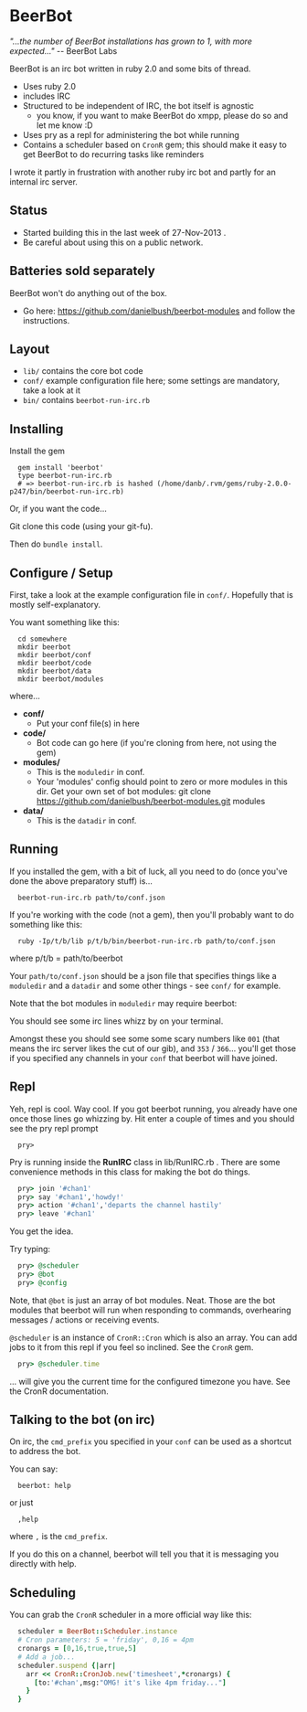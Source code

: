 # BeerBot

*"...the number of BeerBot installations has grown to 1, with more expected..."* -- BeerBot Labs

BeerBot is an irc bot written in ruby 2.0 and some bits of thread.

* Uses ruby 2.0
* includes IRC
* Structured to be independent of IRC, the bot itself is agnostic
  * you know, if you want to make BeerBot do xmpp, please do so and let me know :D
* Uses pry as a repl for administering the bot while running
* Contains a scheduler based on ```CronR``` gem; this should make it easy to get BeerBot to do recurring tasks like reminders

I wrote it partly in frustration with another ruby irc bot and
partly for an internal irc server.

## Status

* Started building this in the last week of 27-Nov-2013 .
* Be careful about using this on a public network.

## Batteries sold separately

BeerBot won't do anything out of the box.

* Go here: https://github.com/danielbush/beerbot-modules and follow the instructions.

## Layout

* ```lib/``` contains the core bot code
* ```conf/``` example configuration file here; some settings are mandatory, take a look at it
* ```bin/``` contains ```beerbot-run-irc.rb```

## Installing

Install the gem

```
  gem install 'beerbot'
  type beerbot-run-irc.rb
  # => beerbot-run-irc.rb is hashed (/home/danb/.rvm/gems/ruby-2.0.0-p247/bin/beerbot-run-irc.rb)

```
  
Or, if you want the code...

Git clone this code (using your git-fu).

Then do ```bundle install```.

## Configure / Setup

First, take a look at the example configuration file in ```conf/```.
Hopefully that is mostly self-explanatory.

You want something like this:
```
  cd somewhere
  mkdir beerbot
  mkdir beerbot/conf
  mkdir beerbot/code
  mkdir beerbot/data
  mkdir beerbot/modules
```
where...
- **conf/**
  - Put your conf file(s) in here
- **code/**
  - Bot code can go here (if you're cloning from here, not using the gem)
- **modules/**
  - This is the ```moduledir``` in conf.
  - Your 'modules' config should point to zero or more modules in this dir.
    Get your own set of bot modules:
      git clone https://github.com/danielbush/beerbot-modules.git modules
- **data/**
  - This is the ```datadir``` in conf.

## Running

If you installed the gem, with a bit of luck, all you need to do (once
you've done the above preparatory stuff) is...

```
  beerbot-run-irc.rb path/to/conf.json
```

If you're working with the code (not a gem), then you'll probably want
to do something like this:

```
  ruby -Ip/t/b/lib p/t/b/bin/beerbot-run-irc.rb path/to/conf.json
```

where p/t/b = path/to/beerbot

Your ```path/to/conf.json``` should be a json file that specifies
things like a ```moduledir``` and a ```datadir``` and some other
things - see ```conf/``` for example.

Note that the bot modules in ```moduledir``` may require beerbot:

You should see some irc lines whizz by on your terminal.

Amongst these you should see some some scary numbers like ```001```
(that means the irc server likes the cut of our gib), and ```353``` /
```366```... you'll get those if you specified any channels in your
```conf``` that beerbot will have joined.

## Repl

Yeh, repl is cool.  Way cool.  If you got beerbot running, you already have one once those lines go whizzing by.  Hit enter a couple of times and
you should see the pry repl prompt
```
  pry>
```


Pry is running inside the **RunIRC** class in lib/RunIRC.rb .
There are some convenience methods in this class for making the
bot do things.

```ruby
  pry> join '#chan1'
  pry> say '#chan1','howdy!'
  pry> action '#chan1','departs the channel hastily'
  pry> leave '#chan1'
```
You get the idea.

Try typing:

```ruby
  pry> @scheduler
  pry> @bot
  pry> @config
```

Note, that ```@bot``` is just an array of bot modules.  Neat.
Those are the bot modules that beerbot will run when responding
to commands, overhearing messages / actions or receiving events.

```@scheduler``` is an instance of ```CronR::Cron``` which is also an array.  You can add jobs to it from this repl if you feel so inclined.  See the ```CronR``` gem.

```ruby
  pry> @scheduler.time
```
... will give you the current time for the configured timezone you have.
See the CronR documentation.

## Talking to the bot (on irc)

On irc, the ```cmd_prefix``` you specified in your ```conf``` can be used as a shortcut to address the bot.

You can say:

```
  beerbot: help
```

or just

```
  ,help
```

where ```,``` is the ```cmd_prefix```.

If you do this on a channel, beerbot will tell you that it is
messaging you directly with help.

## Scheduling

You can grab the ```CronR``` scheduler in a more official way like this:

```ruby
  scheduler = BeerBot::Scheduler.instance
  # Cron parameters: 5 = 'friday', 0,16 = 4pm 
  cronargs = [0,16,true,true,5]
  # Add a job...
  scheduler.suspend {|arr|
    arr << CronR::CronJob.new('timesheet',*cronargs) {
      [to:'#chan',msg:"OMG! it's like 4pm friday..."]
    }
  }
```


